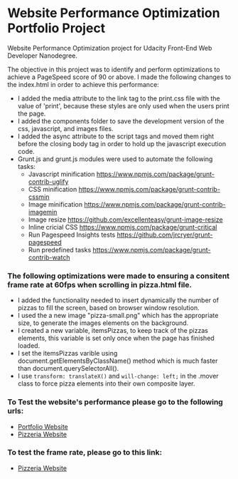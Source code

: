 # Website Performance Optimization Portfolio Project

Website Performance Optimization project for Udacity Front-End Web Developer Nanodegree.

The objective in this project was to identify and perform optimizations to achieve a PageSpeed score of 90 or above. I made the following changes to the index.html in order to achieve this performance:

* I added the media attribute to the link tag to the print.css file with the value of 'print', because these styles are only used when the users print the page.
* I added the components folder to save the development version of the css, javascript, and images files.
* I added the async attribute to the script tags and moved them right before the closing body tag in order to hold up the javascript execution code.
* Grunt.js and grunt.js modules were used to automate the following tasks:
  * Javascript minification https://www.npmjs.com/package/grunt-contrib-uglify
  * CSS minification https://www.npmjs.com/package/grunt-contrib-cssmin
  * Image minification https://www.npmjs.com/package/grunt-contrib-imagemin
  * Image resize https://github.com/excellenteasy/grunt-image-resize
  * Inline cricial CSS https://www.npmjs.com/package/grunt-critical
  * Run Pagespeed Insights tests https://github.com/jrcryer/grunt-pagespeed
  * Run predefined tasks https://www.npmjs.com/package/grunt-contrib-watch
  
### The following optimizations were made to ensuring a consitent frame rate at 60fps when scrolling in pizza.html file.

* I added the functionality needed to insert dynamically the number of pizzas to fill the screen, based on browser window resolution.
* I used the a new image "pizza-small.png" which has the appropriate size, to generate the images elements on the background.
* I created a new variable, itemsPizzas, to keep track of the pizzas elements, this variable is set only once when the page has finished loaded.
* I set the itemsPizzas varible using document.getElementsByClassName() method which is much faster than document.querySelectorAll().
* I use `transform: translateX()` and `will-change: left;` in the .mover class to force pizza elements into their own composite layer.


### To Test the website's performance please go to the following urls:

* [Portfolio Website](https://developers.google.com/speed/pagespeed/insights/?url=http%3A%2F%2Fluisfdonavarrete.github.io%2Fudportfolio%2F) 
* [Pizzeria Website](https://developers.google.com/speed/pagespeed/insights/?url=http%3A%2F%2Fluisfdonavarrete.github.io%2Fudportfolio%2Fviews%2Fpizza.html)

### To test the frame rate, please go to this link:
* [Pizzeria Website](http://luisfdonavarrete.github.io/udportfolio/views/pizza.html)

